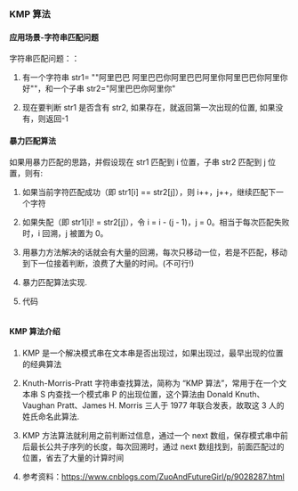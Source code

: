 ### KMP 算法

#### 应用场景-字符串匹配问题 

字符串匹配问题：： 

1) 有一个字符串 str1= ""阿里巴巴 阿里巴巴你阿里巴巴阿里你阿里巴巴你阿里你好""，和一个子串 str2="阿里巴巴你阿里你" 

2) 现在要判断 str1 是否含有 str2, 如果存在，就返回第一次出现的位置, 如果没有，则返回-1 

#### 暴力匹配算法

如果用暴力匹配的思路，并假设现在 str1 匹配到 i 位置，子串 str2 匹配到 j 位置，则有: 

1) 如果当前字符匹配成功（即 str1[i] == str2[j]），则 i++，j++，继续匹配下一个字符 

2) 如果失配（即 str1[i]! = str2[j]），令 i = i - (j - 1)，j = 0。相当于每次匹配失败时，i 回溯，j 被置为 0。 

3) 用暴力方法解决的话就会有大量的回溯，每次只移动一位，若是不匹配，移动到下一位接着判断，浪费了大量的时间。(不可行!) 

4) 暴力匹配算法实现. 

5) 代码

```java
```



#### KMP 算法介绍

1) KMP 是一个解决模式串在文本串是否出现过，如果出现过，最早出现的位置的经典算法 

2) Knuth-Morris-Pratt 字符串查找算法，简称为 “KMP 算法”，常用于在一个文本串 S 内查找一个模式串 P 的出现位置，这个算法由 Donald Knuth、Vaughan Pratt、James H. Morris 三人于 1977 年联合发表，故取这 3 人的姓氏命名此算法. 

3) KMP 方法算法就利用之前判断过信息，通过一个 next 数组，保存模式串中前后最长公共子序列的长度，每次回溯时，通过 next 数组找到，前面匹配过的位置，省去了大量的计算时间 

4) 参考资料：https://www.cnblogs.com/ZuoAndFutureGirl/p/9028287.html















